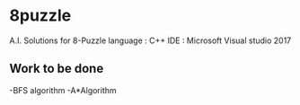 # 8puzzle

A.I. Solutions for 8-Puzzle 
language : C++ 
IDE : Microsoft Visual studio 2017

## Work to be done
-BFS algorithm
-A*Algorithm
